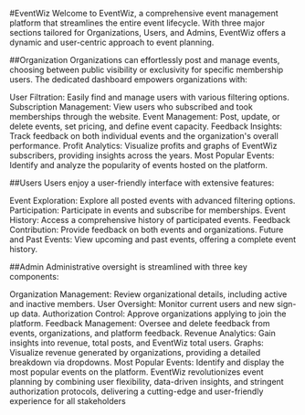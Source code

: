 #EventWiz
Welcome to EventWiz, a comprehensive event management platform that streamlines the entire event lifecycle. With three major sections tailored for Organizations, Users, and Admins, EventWiz offers a dynamic and user-centric approach to event planning.

##Organization
Organizations can effortlessly post and manage events, choosing between public visibility or exclusivity for specific membership users. The dedicated dashboard empowers organizations with:

User Filtration: Easily find and manage users with various filtering options.
Subscription Management: View users who subscribed and took memberships through the website.
Event Management: Post, update, or delete events, set pricing, and define event capacity.
Feedback Insights: Track feedback on both individual events and the organization's overall performance.
Profit Analytics: Visualize profits and graphs of EventWiz subscribers, providing insights across the years.
Most Popular Events: Identify and analyze the popularity of events hosted on the platform.


##Users
Users enjoy a user-friendly interface with extensive features:

Event Exploration: Explore all posted events with advanced filtering options.
Participation: Participate in events and subscribe for memberships.
Event History: Access a comprehensive history of participated events.
Feedback Contribution: Provide feedback on both events and organizations.
Future and Past Events: View upcoming and past events, offering a complete event history.


##Admin
Administrative oversight is streamlined with three key components:

Organization Management: Review organizational details, including active and inactive members.
User Oversight: Monitor current users and new sign-up data.
Authorization Control: Approve organizations applying to join the platform.
Feedback Management: Oversee and delete feedback from events, organizations, and platform feedback.
Revenue Analytics: Gain insights into revenue, total posts, and EventWiz total users.
Graphs: Visualize revenue generated by organizations, providing a detailed breakdown via dropdowns.
Most Popular Events: Identify and display the most popular events on the platform.
EventWiz revolutionizes event planning by combining user flexibility, data-driven insights, and stringent authorization protocols, delivering a cutting-edge and user-friendly experience for all stakeholders
